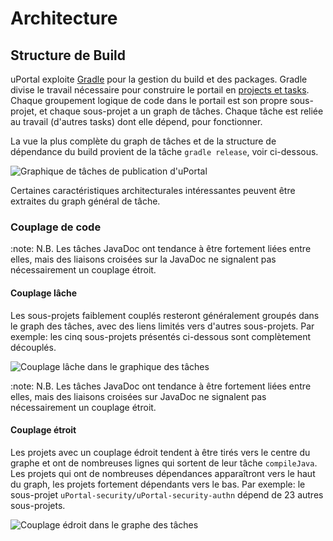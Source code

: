 # Architecture

## Structure de Build

uPortal exploite [Gradle][] pour la gestion du build et des packages.
Gradle divise le travail nécessaire pour construire le portail en [projects et tasks][].
Chaque groupement logique de code dans le portail est son propre sous-projet, et chaque sous-projet a un graph de tâches.
Chaque tâche est reliée au travail (d'autres tasks) dont elle dépend, pour fonctionner.

La vue la plus complète du graph de tâches et de la structure de dépendance du build provient de la tâche `gradle release`, voir ci-dessous.

![Graphique de tâches de publication d'uPortal](../../images/uportal-release-task.min.svg)

Certaines caractéristiques architecturales intéressantes peuvent être extraites du graph général de tâche.

### Couplage de code

:note: N.B. Les tâches JavaDoc ont tendance à être fortement liées entre elles, mais des liaisons croisées sur la JavaDoc ne signalent pas nécessairement un couplage étroit.

#### Couplage lâche

Les sous-projets faiblement couplés resteront généralement groupés dans le graph des tâches, avec des liens limités vers d'autres sous-projets.
Par exemple: les cinq sous-projets présentés ci-dessous sont complètement découplés.

![Couplage lâche dans le graphique des tâches](../../images/release-task-graph-loose-coupling.png)

:note: N.B. Les tâches JavaDoc ont tendance à être fortement liées entre elles, mais des liaisons croisées sur JavaDoc ne signalent pas nécessairement un couplage étroit.

#### Couplage étroit

Les projets avec un couplage édroit tendent à être tirés vers le centre du graphe et ont de nombreuses lignes qui sortent de leur tâche `compileJava`.
Les projets qui ont de nombreuses dépendances apparaîtront vers le haut du graph, les projets fortement dépendants vers le bas.
Par exemple: le sous-projet `uPortal-security/uPortal-security-authn` dépend de 23 autres sous-projets.

![Couplage édroit dans le graphe des tâches](../../images/release-task-graph-tight-coupling.png)

[Gradle]: https://gradle.org
[projects et tasks]: https://docs.gradle.org/current/userguide/tutorial_using_tasks.html
